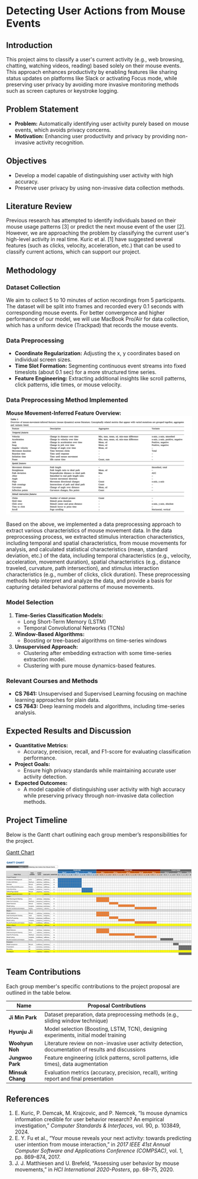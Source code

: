 # Detecting User Actions from Mouse Events

## Introduction

This project aims to classify a user's current activity (e.g., web browsing, chatting, watching videos, reading) based solely on their mouse events. This approach enhances productivity by enabling features like sharing status updates on platforms like Slack or activating Focus mode, while preserving user privacy by avoiding more invasive monitoring methods such as screen captures or keystroke logging.

## Problem Statement

- **Problem:** Automatically identifying user activity purely based on mouse events, which avoids privacy concerns.
- **Motivation:** Enhancing user productivity and privacy by providing non-invasive activity recognition.

## Objectives

- Develop a model capable of distinguishing user activity with high accuracy.
- Preserve user privacy by using non-invasive data collection methods.

## Literature Review

Previous research has attempted to identify individuals based on their mouse usage patterns [3] or predict the next mouse event of the user [2]. However, we are approaching the problem by classifying the current user's high-level activity in real time. Kuric et al. [1] have suggested several features (such as clicks, velocity, acceleration, etc.) that can be used to classify current actions, which can support our project.

## Methodology

### Dataset Collection

We aim to collect 5 to 10 minutes of action recordings from 5 participants. The dataset will be split into frames and recorded every 0.1 seconds with corresponding mouse events. For better convergence and higher performance of our model, we will use MacBook Pro/Air for data collection, which has a uniform device (Trackpad) that records the mouse events.

### Data Preprocessing

- **Coordinate Regularization:** Adjusting the x, y coordinates based on individual screen sizes.
- **Time Slot Formation:** Segmenting continuous event streams into fixed timeslots (about 0.1 sec) for a more structured time series.
- **Feature Engineering:** Extracting additional insights like scroll patterns, click patterns, idle times, or mouse velocity.

### Data Preprocessing Method Implemented

**Mouse Movement-Inferred Feature Overview:**
![Feature Overview](feature_processing.png)

Based on the above, we implemented a data preprocessing approach to extract various characteristics of mouse movement data. In the data preprocessing process, we extracted stimulus interaction characteristics, including temporal and spatial characteristics, from mouse movements for analysis, and calculated statistical characteristics (mean, standard deviation, etc.) of the data, including temporal characteristics (e.g., velocity, acceleration, movement duration), spatial characteristics (e.g., distance traveled, curvature, path intersection), and stimulus interaction characteristics (e.g., number of clicks, click duration). These preprocessing methods help interpret and analyze the data, and provide a basis for capturing detailed behavioral patterns of mouse movements. 

### Model Selection

1. **Time-Series Classification Models:**
   - Long Short-Term Memory (LSTM)
   - Temporal Convolutional Networks (TCNs)
2. **Window-Based Algorithms:**
   - Boosting or tree-based algorithms on time-series windows
3. **Unsupervised Approach:**
   - Clustering after embedding extraction with some time-series extraction model.
   - Clustering with pure mouse dynamics-based features.


### Relevant Courses and Methods

- **CS 7641:** Unsupervised and Supervised Learning focusing on machine learning approaches for plain data.
- **CS 7643:** Deep learning models and algorithms, including time-series analysis.

## Expected Results and Discussion

- **Quantitative Metrics:**
  - Accuracy, precision, recall, and F1-score for evaluating classification performance.
- **Project Goals:**
  - Ensure high privacy standards while maintaining accurate user activity detection.
- **Expected Outcomes:**
  - A model capable of distinguishing user activity with high accuracy while preserving privacy through non-invasive data collection methods.

## Project Timeline

Below is the Gantt chart outlining each group member’s responsibilities for the project.

[Gantt Chart](https://docs.google.com/spreadsheets/d/14TtwuTkYRx8cqvmaVrm9Yi3lG_yQL1HBeeJYwnyOWzk/edit?usp=sharing)

![Gantt Chart](gantt.png)

## Team Contributions

Each group member's specific contributions to the project proposal are outlined in the table below.

| Name             | Proposal Contributions                                                                                  |
|------------------|---------------------------------------------------------------------------------------------------------|
| **Ji Min Park**  | Dataset preparation, data preprocessing methods (e.g., sliding window technique)                        |
| **Hyunju Ji**    | Model selection (Boosting, LSTM, TCN), designing experiments, initial model training                    |
| **Woohyun Noh**  | Literature review on non-invasive user activity detection, documentation of results and discussions     |
| **Jungwoo Park** | Feature engineering (click patterns, scroll patterns, idle times), data augmentation                     |
| **Minsuk Chang** | Evaluation metrics (accuracy, precision, recall), writing report and final presentation                  |

## References

1. E. Kuric, P. Demcak, M. Krajcovic, and P. Nemcek, “Is mouse dynamics information credible for user behavior research? An empirical investigation,” *Computer Standards & Interfaces*, vol. 90, p. 103849, 2024.
2. E. Y. Fu et al., “Your mouse reveals your next activity: towards predicting user intention from mouse interaction,” in *2017 IEEE 41st Annual Computer Software and Applications Conference (COMPSAC)*, vol. 1, pp. 869–874, 2017.
3. J. J. Matthiesen and U. Brefeld, “Assessing user behavior by mouse movements,” in *HCI International 2020-Posters*, pp. 68–75, 2020.